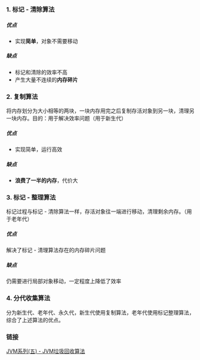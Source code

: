 ### 1. 标记 - 清除算法
##### 优点
* 实现**简单**，对象不需要移动
##### 缺点
* 标记和清除的效率不高
* 产生大量不连续的**内存碎片**

### 2. 复制算法
将内存划分为大小相等的两块，一块内存用完之后复制存活对象到另一块，清理另一块内存。目的：用于解决效率问题（用于新生代）
##### 优点
* 实现简单，运行高效
##### 缺点
* **浪费了一半的内存**，代价大

### 3. 标记 - 整理算法
标记过程与标记 - 清除算法一样，存活对象往一端进行移动，清理剩余内存。（用于老年代）
##### 优点
解决了标记 - 清理算法存在的内存碎片问题
##### 缺点
仍需要进行局部对象移动，一定程度上降低了效率

### 4. 分代收集算法
分为新生代、老年代、永久代，新生代使用复制算法，老年代使用标记整理算法，综合了上述算法的优点。

### 链接
[JVM系列\(五\) - JVM垃圾回收算法](https://juejin.im/post/6844903639794843656#heading-12)